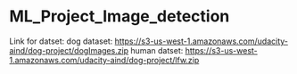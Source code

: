 # ML_Project_Image_detection

Link for datset: 
dog dataset:  https://s3-us-west-1.amazonaws.com/udacity-aind/dog-project/dogImages.zip
human datset: https://s3-us-west-1.amazonaws.com/udacity-aind/dog-project/lfw.zip
